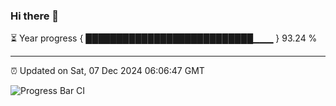 ### Hi there 👋

⏳ Year progress { ███████████████████████████▁▁▁ } 93.24 %

---

⏰ Updated on Sat, 07 Dec 2024 06:06:47 GMT

![Progress Bar CI](https://github.com/liununu/liununu/workflows/Progress%20Bar%20CI/badge.svg)
